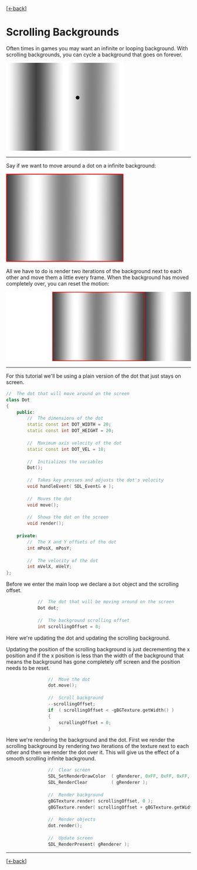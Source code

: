 [[<-back](../README.md)]

# Scrolling Backgrounds

Often times in games you may want an infinite or looping background. With scrolling backgrounds, you can cycle a background that goes on forever.

![Preview](./md/preview.png)

----

Say if we want to move around a dot on a infinite background:

![scrolling](./md/scrolling.gif)

All we have to do is render two iterations of the background next to each other and move them a little every frame. When the background has moved completely over, you can reset the motion:

![looping](./md/looping.gif)

----

For this tutorial we'll be using a plain version of the dot that just stays on screen.

``` C++
//  The dot that will move around on the screen
class Dot
{
    public:
        //  The dimensions of the dot
        static const int DOT_WIDTH = 20;
        static const int DOT_HEIGHT = 20;

        //  Maximum axis velocity of the dot
        static const int DOT_VEL = 10;

        //  Initializes the variables
        Dot();

        //  Takes key presses and adjusts the dot's velocity
        void handleEvent( SDL_Event& e );

        //  Moves the dot
        void move();

        //  Shows the dot on the screen
        void render();

    private:
        //  The X and Y offsets of the dot
        int mPosX, mPosY;

        //  The velocity of the dot
        int mVelX, mVelY;
};
```

Before we enter the main loop we declare a `Dot` object and the scrolling offset.

``` C++
            //  The dot that will be moving around on the screen
            Dot dot;

            //  The background scrolling offset
            int scrollingOffset = 0;
```

Here we're updating the dot and updating the scrolling background.

Updating the position of the scrolling background is just decrementing the x position and if the x position is less than the width of the background that means the background has gone completely off screen and the position needs to be reset.

``` C++
                //  Move the dot
                dot.move();

                //  Scroll background
                --scrollingOffset;
                if  ( scrollingOffset < -gBGTexture.getWidth() )
                {
                    scrollingOffset = 0;
                }
```

Here we're rendering the background and the dot. First we render the scrolling background by rendering two iterations of the texture next to each other and then we render the dot over it. This will give us the effect of a smooth scrolling infinite background.

``` C++
                //  Clear screen
                SDL_SetRenderDrawColor  ( gRenderer, 0xFF, 0xFF, 0xFF, 0xFF );
                SDL_RenderClear         ( gRenderer );

                //  Render background
                gBGTexture.render( scrollingOffset, 0 );
                gBGTexture.render( scrollingOffset + gBGTexture.getWidth(), 0 );

                //  Render objects
                dot.render();

                //  Update screen
                SDL_RenderPresent( gRenderer );
```


----

[[<-back](../README.md)]
